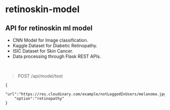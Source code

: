 # retinoskin-model
## API for retinoskin ml model
* CNN Model for Image classification.
* Kaggle Dataset for Diabetic Retinopathy.
* ISIC Dataset for Skin Cancer.
* Data processing through Flask REST APIs.
<br>

> POST    /api/model/test    
```
{
	"url":"https://res.cloudinary.com/example/notLoggedInUsers/melanoma.jpg",
	"option":"retinopathy"
}
```
